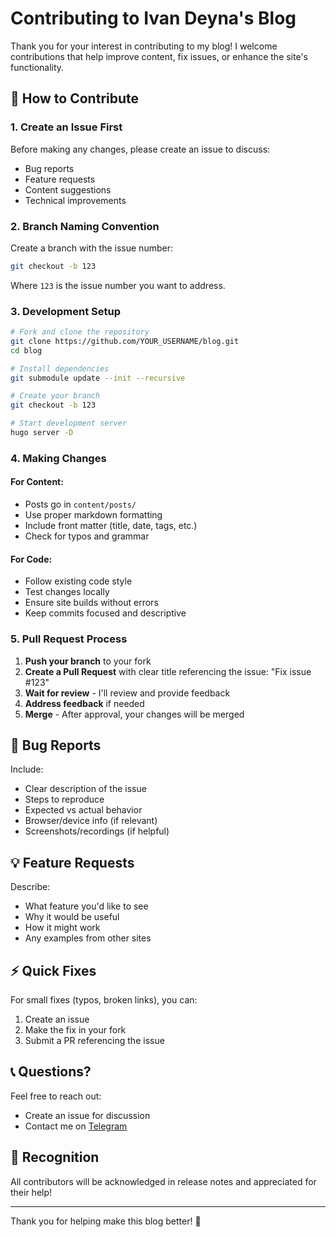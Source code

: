 # Contributing to Ivan Deyna's Blog

Thank you for your interest in contributing to my blog! I welcome contributions that help improve content, fix issues, or enhance the site's functionality.

## 🚀 How to Contribute

### 1. Create an Issue First

Before making any changes, please create an issue to discuss:
- Bug reports
- Feature requests
- Content suggestions
- Technical improvements

### 2. Branch Naming Convention

Create a branch with the issue number:
```bash
git checkout -b 123
```

Where `123` is the issue number you want to address.

### 3. Development Setup

```bash
# Fork and clone the repository
git clone https://github.com/YOUR_USERNAME/blog.git
cd blog

# Install dependencies
git submodule update --init --recursive

# Create your branch
git checkout -b 123

# Start development server
hugo server -D
```

### 4. Making Changes

#### For Content:
- Posts go in `content/posts/`
- Use proper markdown formatting
- Include front matter (title, date, tags, etc.)
- Check for typos and grammar

#### For Code:
- Follow existing code style
- Test changes locally
- Ensure site builds without errors
- Keep commits focused and descriptive

### 5. Pull Request Process

1. **Push your branch** to your fork
2. **Create a Pull Request** with сlear title referencing the issue: "Fix issue #123"
3. **Wait for review** - I'll review and provide feedback
4. **Address feedback** if needed
5. **Merge** - After approval, your changes will be merged

## 🐛 Bug Reports

Include:
- Clear description of the issue
- Steps to reproduce
- Expected vs actual behavior
- Browser/device info (if relevant)
- Screenshots/recordings (if helpful)

## 💡 Feature Requests

Describe:
- What feature you'd like to see
- Why it would be useful
- How it might work
- Any examples from other sites

## ⚡ Quick Fixes

For small fixes (typos, broken links), you can:
1. Create an issue
2. Make the fix in your fork
3. Submit a PR referencing the issue

## 📞 Questions?

Feel free to reach out:
- Create an issue for discussion
- Contact me on [Telegram](https://t.me/literally_bug_creator)

## 🙏 Recognition

All contributors will be acknowledged in release notes and appreciated for their help!

---

Thank you for helping make this blog better! 🚀
